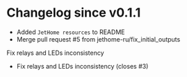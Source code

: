# Changelog since v0.1.1
- Added `JetHome resources` to README 
- Merge pull request #5 from jethome-ru/fix_initial_outputs

Fix relays and LEDs inconsistency 
- Fix relays and LEDs inconsistency (closes #3) 
